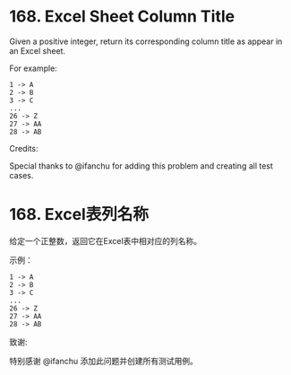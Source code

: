 # 168. Excel Sheet Column Title
Given a positive integer, return its corresponding column title as appear in an Excel sheet.

For example:
```
1 -> A
2 -> B
3 -> C
...
26 -> Z
27 -> AA
28 -> AB 
```
Credits:

Special thanks to @ifanchu for adding this problem and creating all test cases.

# 168. Excel表列名称
给定一个正整数，返回它在Excel表中相对应的列名称。

示例：
```
1 -> A
2 -> B
3 -> C
...
26 -> Z
27 -> AA
28 -> AB 
```
致谢:

特别感谢 @ifanchu 添加此问题并创建所有测试用例。

